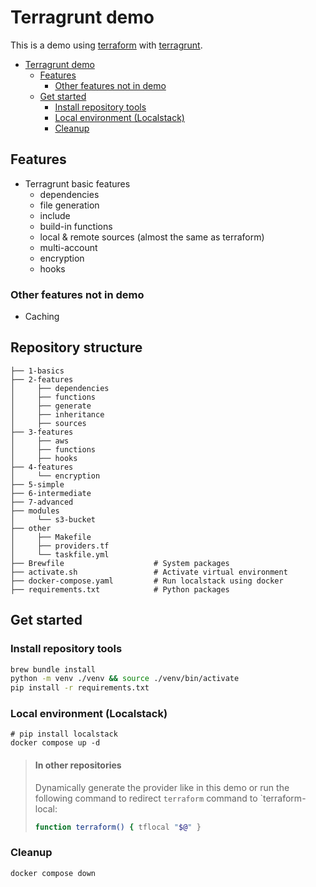 # Terragrunt demo

This is a demo using [terraform](https://www.terraform.io) with [terragrunt](https://github.com/gruntwork-io/terragrunt).

<!-- TOC -->
* [Terragrunt demo](#terragrunt-demo)
  * [Features](#features)
    * [Other features not in demo](#other-features-not-in-demo)
  * [Get started](#get-started)
    * [Install repository tools](#install-repository-tools)
    * [Local environment (Localstack)](#local-environment--localstack-)
    * [Cleanup](#cleanup)
<!-- TOC -->

## Features

* Terragrunt basic features
  * dependencies
  * file generation
  * include
  * build-in functions
  * local & remote sources (almost the same as terraform)
  * multi-account
  * encryption
  * hooks

### Other features not in demo

* Caching

## Repository structure

```
├── 1-basics
├── 2-features
│     ├── dependencies
│     ├── functions
│     ├── generate
│     ├── inheritance
│     ├── sources
├── 3-features
│     ├── aws
│     ├── functions
│     ├── hooks
├── 4-features
│     └── encryption
├── 5-simple
├── 6-intermediate
├── 7-advanced
├── modules
│     └── s3-bucket
├── other
│     ├── Makefile
│     ├── providers.tf
│     └── taskfile.yml
├── Brewfile                    # System packages
├── activate.sh                 # Activate virtual environment
├── docker-compose.yaml         # Run localstack using docker
├── requirements.txt            # Python packages
```

## Get started

### Install repository tools

```bash
brew bundle install
python -m venv ./venv && source ./venv/bin/activate
pip install -r requirements.txt
```

### Local environment (Localstack)

```shell
# pip install localstack
docker compose up -d
```

> #### In other repositories  
> Dynamically generate the provider like in this demo or 
> run the following command to redirect `terraform` command to `terraform-local:
> ```bash
> function terraform() { tflocal "$@" }
> ```

### Cleanup

```bash
docker compose down
```

